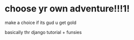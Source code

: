 # choose yr own adventure!!!1!
make a choice if its gud u get gold

basically thr django tutorial + funsies
